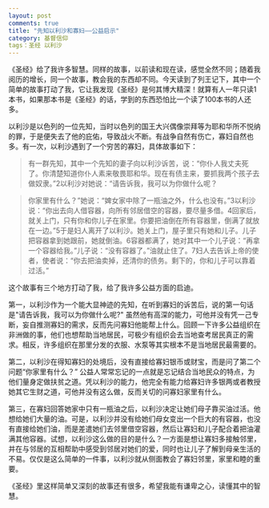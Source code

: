 ```yaml
---
layout: post
comments: true
title: "先知以利沙和寡妇——公益启示"
category: 基督信仰
tags：圣经 以利沙
---
```


《圣经》给了我许多智慧。同样的故事，以前读和现在读，感觉全然不同；随着我阅历的增长，同一个故事，教会我的东西却不同。今天读到了列王记下，其中一个简单的故事打动了我，它让我发现《圣经》是何其博大精深！就算有人一年只读1本书，如果那本书是《圣经》的话，学到的东西恐怕比一个读了100本书的人还多。

以利沙是以色列的一位先知，当时以色列的国王大兴偶像崇拜等为耶和华所不悦纳的罪，于是便失去了他的庇佑，导致战火不断。有战争自然有伤亡，寡妇自然也多。有一次，以利沙遇到了一个穷苦的寡妇，具体故事如下：

> 有一群先知，其中一个先知的妻子向以利沙诉苦，说：“你仆人我丈夫死了。你清楚知道你仆人素来敬畏耶和华。现在有债主来，要抓我两个孩子去做奴隶。”2以利沙对她说：“请告诉我，我可以为你做什么呢？

> 你家里有什么？”她说：“婢女家中除了一瓶油之外，什么也没有。”3以利沙说：“你出去向人借容器，向所有邻居借空的容器，要尽量多借。4回家后，就关上门，只有你和你儿子在家里。你要把油倒在所有容器里，倒满了就放在一边。”5于是妇人离开了以利沙。她关上门，屋子里只有她和儿子。儿子把容器拿到她跟前，她就倒油。6容器都满了，她对其中一个儿子说：“再拿一个容器给我。”儿子说：“没有容器了。”油就止住了。7妇人去告诉上帝的使者，使者说：“你去把油卖掉，还清你的债务。剩下的，你和儿子可以靠着过活。”

这个故事有三个地方打动了我，给了我许多公益方面的启迪。

第一，以利沙作为一个能大显神迹的先知，在听到寡妇的诉苦后，说的第一句话是"请告诉我，我可以为你做什么呢?" 虽然他有高深的能力，可他并没有凭一己专断，妄自推测寡妇的需求，反而先问寡妇他能帮上什么。回顾一下许多公益组织在非洲做的事，他们也想帮助当地居民，可极少有组织会去当地查考居民真正的需求。相反，许多组织在那里分发的衣服、水泵等其实根本不是当地居民最需要的。

第二，以利沙在得知寡妇的处境后，没有直接给寡妇银币或财宝，而是问了第二个问题“你家里有什么？” 公益人常常忘记的一点就是忘记结合当地民众的特点，为他们量身定做扶贫之道。凭以利沙的能力，他完全有能力给寡妇许多银两或者教授她其它生财之道，可他并没有这么做，反而关切的问寡妇家里有什么。

第三，在寡妇回答她家中只有一瓶油之后，以利沙决定让她们母子靠买油过活。他想给她们大量的油。可是，以利沙并没有给她们母女变出一个巨大的有容器，也没有直接给她们油，而是差遣她们去邻里借空容器，然后让寡妇和儿子配合着把油灌满其他容器。试想，以利沙这么做的目的是什么？一方面是想让寡妇多接触邻里，并在与邻居的互相帮助中感受到邻居对她们的爱，同时也让儿子了解到母亲生活的不易。仅仅是这么简单的一件事，以利沙就从侧面教会了寡妇邻里，家里和睦的重要。

《圣经》里这样简单又深刻的故事还有很多，希望我能有谦卑之心，读懂其中的智慧。